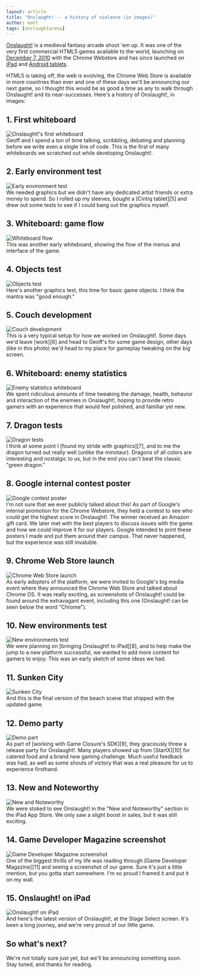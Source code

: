 ```yaml
---
layout: article
title: "Onslaught! -- a history of violence (in images)"
author: matt
tags: [onslaughtarena]
---
```

[Onslaught!][1] is a medieval fantasy arcade shoot 'em up. It was one of the very first commercial HTML5 games available to the world, launching on [December 7, 2010][2] with the Chrome Webstore and has since launched on [iPad][3] and [Android tablets][4].

HTML5 is taking off, the web is evolving, the Chrome Web Store is available in more countries than ever and one of these days we'll be announcing our next game, so I thought this would be as good a time as any to walk through Onslaught! and its near-successes. Here's a history of Onslaught!, in images:

## 1. First whiteboard
<div class="full-frame">
	<img alt="Onslaught!'s first whiteboard" src="/media/images/posts/onslaught_history_in_images/01_first_whiteboard.jpg">
</div>
Geoff and I spend a ton of time talking, scribbling, debating and planning before we write even a single line of code. This is the first of many whiteboards we scratched out while developing Onslaught!.

## 2. Early environment test
<div class="full-frame">
	<img alt="Early environment test" src="/media/images/posts/onslaught_history_in_images/02_early_environment_test.png">
</div>
We needed graphics but we didn't have any dedicated artist friends or extra money to spend. So I rolled up my sleeves, bought a [Cintiq tablet][5] and drew out some tests to see if I could bang out the graphics myself.

## 3. Whiteboard: game flow
<div class="full-frame">
	<img alt="Whiteboard flow" src="/media/images/posts/onslaught_history_in_images/03_whiteboard_flow.jpg">
</div>
This was another early whiteboard, showing the flow of the menus and interface of the game.

## 4. Objects test
<div class="full-frame">
	<img alt="Objects test" src="/media/images/posts/onslaught_history_in_images/04_objects_test.png">
</div>
Here's another graphics test, this time for basic game objects. I think the mantra was "good enough."

## 5. Couch development
<div class="full-frame">
	<img alt="Couch development" src="/media/images/posts/onslaught_history_in_images/05_ldg_making_onslaught.jpg">
</div>
This is a very typical setup for how we worked on Onslaught!. Some days we'd leave [work][6] and head to Geoff's for some game design, other days (like in this photo) we'd head to my place for gameplay tweaking on the big screen.

## 6. Whiteboard: enemy statistics
<div class="full-frame">
	<img alt="Enemy statistics whiteboard" src="/media/images/posts/onslaught_history_in_images/06_whiteboard_enemy_stats.jpg">
</div>
We spent ridiculous amounts of time tweaking the damage, health, behavior and interaction of the enemies in Onslaught!, hoping to provide retro gamers with an experience that would feel polished, and familiar yet new.

## 7. Dragon tests
<div class="full-frame">
	<img alt="Dragon tests" src="/media/images/posts/onslaught_history_in_images/07_dragon_tests.png">
</div>
I think at some point I [found my stride with graphics][7], and to me the dragon turned out really well (unlike the minotaur). Dragons of all colors are interesting and nostalgic to us, but in the end you can't beat the classic "green dragon."

## 8. Google internal contest poster
<div class="full-frame">
	<img alt="Google contest poster" src="/media/images/posts/onslaught_history_in_images/08_google_contest_poster.png">
</div>
I'm not sure that we ever publicly talked about this! As part of Google's internal promotion for the Chrome Webstore, they held a contest to see who could get the highest score in Onslaught!. The winner received an Amazon gift card. We later met with the best players to discuss issues with the game and how we could improve it for our players. Google intended to print these posters I made and put them around their campus. That never happened, but the experience was still invaluble.

## 9. Chrome Web Store launch
<div class="full-frame">
	<img alt="Chrome Web Store launch" src="/media/images/posts/onslaught_history_in_images/09_chrome_launch_wall.jpg">
</div>
As early adopters of the platform, we were invited to Google's big media event where they announced the Chrome Web Store and talked about Chrome OS. It was really exciting, as screenshots of Onslaught! could be found around the extravagant event, including this one (Onslaught! can be seen below the word "Chrome").

## 10. New environments test
<div class="full-frame">
	<img alt="New environments test" src="/media/images/posts/onslaught_history_in_images/10_lol_beach_party.png">
</div>
We were planning on [bringing Onslaught! to iPad][8], and to help make the jump to a new platform successful, we wanted to add more content for gamers to enjoy. This was an early sketch of some ideas we had.

## 11. Sunken City
<div class="full-frame">
	<img alt="Sunken City" src="/media/images/posts/onslaught_history_in_images/11_sunken_city.png">
</div>
And this is the final version of the beach scene that shipped with the updated game.

## 12. Demo party
<div class="full-frame">
	<img alt="Demo part" src="/media/images/posts/onslaught_history_in_images/12_demo_party.jpg">
</div>
As part of [working with Game Closure's SDK][9], they graciously threw a release party for Onslaught!. Many players showed up from [StartX][10] for catered food and a brand new gaming challenge. Much useful feedback was had, as well as some shouts of victory that was a real pleasure for us to experience firsthand.

## 13. New and Noteworthy
<div class="full-frame">
	<img alt="New and Noteworthy" src="/media/images/posts/onslaught_history_in_images/13_ipad_new_and_noteworthy.png">
</div>
We were stoked to see Onslaught! in the "New and Noteworthy" section in the iPad App Store. We only saw a slight boost in sales, but it was still exciting.

## 14. Game Developer Magazine screenshot
<div class="full-frame">
	<img alt="Game Developer Magazine screenshot" src="/media/images/posts/onslaught_history_in_images/14_game_developer_magazine.jpg">
</div>
One of the biggest thrills of my life was reading through [Game Developer Magazine][11] and seeing a screenshot of our game. Sure it's just a little mention, but you gotta start somewhere. I'm so proud I framed it and put it on my wall.

## 15. Onslaught! on iPad
<div class="full-frame">
	<img alt="Onslaught! on iPad" src="/media/images/posts/onslaught_history_in_images/15_ipad_stage_select.png">
</div>
And here's the latest version of Onslaught!, at the Stage Select screen. It's been a long journey, and we're very proud of our little game.

## So what's next?

We're not totally sure just yet, but we'll be announcing something soon. Stay tuned, and thanks for reading.

[1]: /onslaught_arena/
[2]: /announcing-onslaught-arena-for-sale-in-the-go/
[3]: http://itunes.apple.com/us/app/onslaught!/id441426241
[4]: /onslaught/
[5]: http://www.wacom.com/en/Products/Cintiq/Cintiq12WX.aspx
[6]: http://raptr.com/
[7]: /lava-background-sprite-creation-timelapse/
[8]: /what-we-need-to-get-our-html5-game-on-ipad-sp/
[9]: /the-road-to-a-production-quality-html5-game-o/
[10]: http://startx.stanford.edu/
[11]: http://www.gdmag.com/homepage.htm
